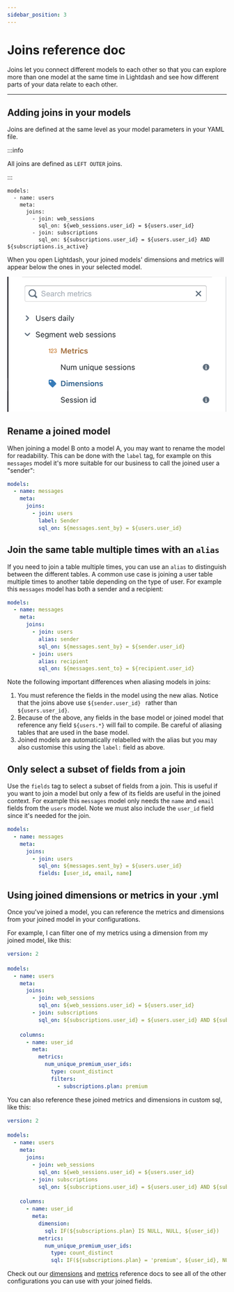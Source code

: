```yaml
---
sidebar_position: 3
---
```


# Joins reference doc

Joins let you connect different models to each other so that you can explore more than one model at the same time in Lightdash and see how different parts of your data relate to each other.

---

## Adding joins in your models

Joins are defined at the same level as your model parameters in your YAML file.

:::info

All joins are defined as `LEFT OUTER` joins.

:::

```version: 2
models:
  - name: users
    meta:
      joins:
        - join: web_sessions
          sql_on: ${web_sessions.user_id} = ${users.user_id}
        - join: subscriptions
          sql_on: ${subscriptions.user_id} = ${users.user_id} AND ${subscriptions.is_active}
```

When you open Lightdash, your joined models' dimensions and metrics will appear below the ones in your selected model.

![screenshot-joined-table](assets/screenshot-joined-table.png)

## Rename a joined model

When joining a model B onto a model A, you may want to rename the model for readability. This can be done with the 
`label` tag, for example on this `messages` model it's more suitable for our business to call the joined user a 
"sender":

```yaml
models:
  - name: messages
    meta:
      joins:
        - join: users
          label: Sender
          sql_on: ${messages.sent_by} = ${users.user_id}
```

## Join the same table multiple times with an `alias`

If you need to join a table multiple times, you can use an `alias` to distinguish between the different tables. A 
common use case is joining a user table multiple times to another table depending on the type of user. For example 
this `messages` model has both a sender and a recipient:

```yaml
models:
  - name: messages
    meta:
      joins:
        - join: users
          alias: sender
          sql_on: ${messages.sent_by} = ${sender.user_id}
        - join: users
          alias: recipient
          sql_on: ${messages.sent_to} = ${recipient.user_id}
```

Note the following important differences when aliasing models in joins:
1. You must reference the fields in the model using the new alias. Notice that the joins above use `${sender.user_id}
   ` rather than `${users.user_id}`.
2. Because of the above, any fields in the base model or joined model that reference any field `${users.*}` will 
   fail to compile. Be careful of aliasing tables that are used in the base model.
3. Joined models are automatically relabelled with the alias but you may also customise this using the `label:` 
   field as above.

## Only select a subset of fields from a join

Use the `fields` tag to select a subset of fields from a join. This is useful if you want to join a model but only a 
few of its fields are useful in the joined context. For example this `messages` model only needs the `name` and 
`email` fields from the `users` model. Note we must also include the `user_id` field since it's needed for the join.

```yaml
models:
  - name: messages
    meta:
      joins:
        - join: users
          sql_on: ${messages.sent_by} = ${users.user_id}
          fields: [user_id, email, name]
```

## Using joined dimensions or metrics in your .yml

Once you've joined a model, you can reference the metrics and dimensions from your joined model in your configurations. 

For example, I can filter one of my metrics using a dimension from my joined model, like this:

```yaml
version: 2

models:
  - name: users
    meta:
      joins:
        - join: web_sessions
          sql_on: ${web_sessions.user_id} = ${users.user_id}
        - join: subscriptions
          sql_on: ${subscriptions.user_id} = ${users.user_id} AND ${subscriptions.is_active}

    columns:
      - name: user_id
        meta:
          metrics:
            num_unique_premium_user_ids:
              type: count_distinct
              filters:
                - subscriptions.plan: premium
```

You can also reference these joined metrics and dimensions in custom sql, like this:

```yaml
version: 2

models:
  - name: users
    meta:
      joins:
        - join: web_sessions
          sql_on: ${web_sessions.user_id} = ${users.user_id}
        - join: subscriptions
          sql_on: ${subscriptions.user_id} = ${users.user_id} AND ${subscriptions.is_active}

    columns:
      - name: user_id
        meta:
          dimension:
            sql: IF(${subscriptions.plan} IS NULL, NULL, ${user_id})
          metrics:
            num_unique_premium_user_ids:
              type: count_distinct
              sql: IF(${subscriptions.plan} = 'premium', ${user_id}, NULL)
```

Check out our [dimensions](/references/dimensions) and [metrics](/references/metrics) reference docs to see all of the other configurations you can use with your joined fields.
